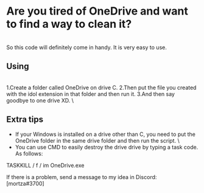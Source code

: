 # Are you tired of OneDrive and want to find a way to clean it?
\
So this code will definitely come in handy.
It is very easy to use.

## Using
\
1.Create a folder called OneDrive on drive C.
2.Then put the file you created with the idol extension in that folder and then run it.
3.And then say goodbye to one drive XD.
\
## Extra tips

+ If your Windows is installed on a drive other than C, you need to put the OneDrive folder in the same drive folder and then run the script.
\
+ You can use CMD to easily destroy the drive drive by typing a task code.
As follows:

 TASKKILL / f / im OneDrive.exe 

If there is a problem, send a message to my idea in Discord: \
[mortza#3700]
